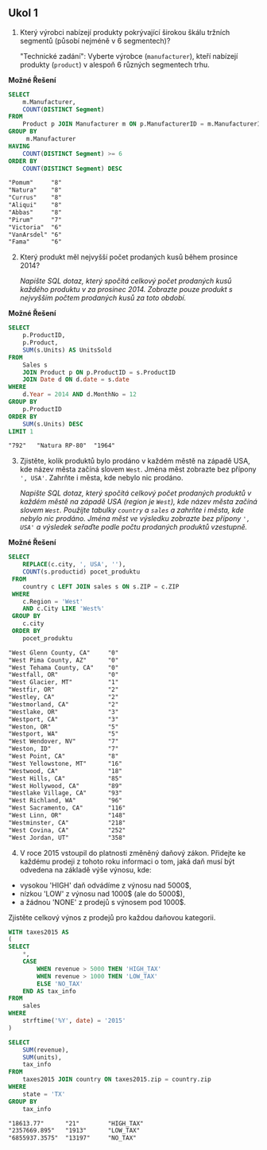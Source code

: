 ## Ukol 1

1. Který výrobci nabízejí produkty pokrývající širokou škálu tržních segmentů (působí nejméně v 6 segmentech)?

    "Technické zadání":
    Vyberte výrobce (`manufacturer`), kteří nabízejí produkty (`product`) v alespoň 6 různých segmentech trhu.


**Možné Řešení**

```sql
SELECT
    m.Manufacturer,
    COUNT(DISTINCT Segment)
FROM
    Product p JOIN Manufacturer m ON p.ManufacturerID = m.ManufacturerID
GROUP BY
     m.Manufacturer
HAVING 
    COUNT(DISTINCT Segment) >= 6
ORDER BY
    COUNT(DISTINCT Segment) DESC
```

```txt
"Pomum"     "8"
"Natura"    "8"
"Currus"    "8"
"Aliqui"    "8"
"Abbas"     "8"
"Pirum"     "7"
"Victoria"  "6"
"VanArsdel" "6"
"Fama"      "6"
```

2. Který produkt měl nejvyšší počet prodaných kusů během prosince 2014?

    _Napište SQL dotaz, který spočítá celkový počet prodaných kusů každého produktu v za prosinec 2014. Zobrazte pouze produkt s nejvyšším počtem prodaných kusů za toto období._

**Možné Řešení**

```sql
SELECT
    p.ProductID,
    p.Product,
    SUM(s.Units) AS UnitsSold
FROM
    Sales s 
    JOIN Product p ON p.ProductID = s.ProductID
    JOIN Date d ON d.date = s.date
WHERE
    d.Year = 2014 AND d.MonthNo = 12
GROUP BY
    p.ProductID
ORDER BY
    SUM(s.Units) DESC
LIMIT 1
```

```txt
"792"   "Natura RP-80"  "1964"
```


3. Zjistěte, kolik produktů bylo prodáno v každém městě na západě USA, kde název města začíná slovem `West`. Jména měst zobrazte bez přípony `', USA'`. Zahrňte i města, kde nebylo nic prodáno.

    _Napište SQL dotaz, který spočítá celkový počet prodaných produktů v každém městě na západě USA (region je `West`), kde název města začíná slovem `West`. Použijte tabulky `country` a `sales` a zahrňte i města, kde nebylo nic prodáno. Jména měst ve výsledku zobrazte bez přípony `', USA'` a výsledek seřaďte podle počtu prodaných produktů vzestupně._

**Možné Řešení**

```sql
SELECT 
    REPLACE(c.city, ', USA', ''),
    COUNT(s.productid) pocet_produktu
 FROM 
    country c LEFT JOIN sales s ON s.ZIP = c.ZIP
 WHERE 
    c.Region = 'West'
    AND c.City LIKE 'West%'
 GROUP BY 
    c.city
 ORDER BY 
    pocet_produktu
```

```txt
"West Glenn County, CA"     "0"
"West Pima County, AZ"      "0"
"West Tehama County, CA"    "0"
"Westfall, OR"              "0"
"West Glacier, MT"          "1"
"Westfir, OR"               "2"
"Westley, CA"               "2"
"Westmorland, CA"           "2"
"Westlake, OR"              "3"
"Westport, CA"              "3"
"Weston, OR"                "5"
"Westport, WA"              "5"
"West Wendover, NV"         "7"
"Weston, ID"                "7"
"West Point, CA"            "8"
"West Yellowstone, MT"      "16"
"Westwood, CA"              "18"
"West Hills, CA"            "85"
"West Hollywood, CA"        "89"
"Westlake Village, CA"      "93"
"West Richland, WA"         "96"
"West Sacramento, CA"       "116"
"West Linn, OR"             "148"
"Westminster, CA"           "218"
"West Covina, CA"           "252"
"West Jordan, UT"           "358"
```

4. V roce 2015 vstoupil do platnosti změněný daňový zákon. Přidejte ke každému prodeji z tohoto roku informaci o tom, jaká daň musí být odvedena na základě výše výnosu, kde:
* vysokou 'HIGH' daň odvádíme z výnosu nad 5000$, 
* nízkou 'LOW' z výnosu nad 1000$ (ale do 5000$), 
* a žádnou 'NONE' z prodejů s výnosem pod 1000$. 

Zjistěte celkový výnos z prodejů pro každou daňovou kategorii.


```sql
WITH taxes2015 AS
(
SELECT 
    *,
    CASE 
        WHEN revenue > 5000 THEN 'HIGH_TAX'
        WHEN revenue > 1000 THEN 'LOW_TAX'
        ELSE 'NO_TAX'
    END AS tax_info
FROM 
    sales
WHERE
    strftime('%Y', date) = '2015'
)

SELECT
    SUM(revenue),
    SUM(units),
    tax_info
FROM
    taxes2015 JOIN country ON taxes2015.zip = country.zip 
WHERE
    state = 'TX'
GROUP BY
    tax_info
```

```txt
"18613.77"      "21"        "HIGH_TAX"
"2357669.895"   "1913"      "LOW_TAX"
"6855937.3575"  "13197"     "NO_TAX"
```

